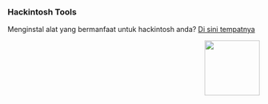 ### Hackintosh Tools
Menginstal alat yang bermanfaat untuk hackintosh anda? [Di sini tempatnya](https://www.insanelymac.com/forum/805-hackintosh-tools/)

<img align="right" width="110" height="110" src="https://github.com/JaemanPratama/Hackintosh-Asus-A455LA-X455LA-Broadwell-SERIES/blob/main/Hackintosh%20Tools/d7fwtvr-8d68beff-4a0e-41f9-9ca9-88e85720a0b2.png">
